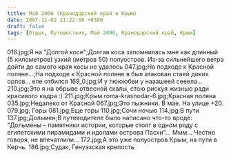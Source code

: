 ```yaml
---
title: Май 2006 (Кранодарский край и Крым)
date: 2007-11-02 21:22:00 +0300
draft: false
tags: [Отдых, Путешествия, Май 2006, Кранодарский край, Крым]
---
```

016.jpg;Я на "Долгой косе";Долгая коса запомнилась мне как длинный (5 километров) узкий (метров 50) полуостров. Из-за сильнейшего ветра дойти до самого края косы не удалось
047.jpg;На подходе к Красной поляне...;На подходе к Красной поляне я был атакован стаей диких орлов... еле отбился
169_0.jpg;И у люююбви у нааашеей сееела...
210.jpg;Это я на обрыве отвесной скалы, стою рискуя жизнью ради красивого кадра :)
211.jpg;Крым
roma-krasnodar-6.jpg;Красная поляна
035.jpg;Недалеко от Красной
067.jpg;Это лыжники. В мае. На улице +20.
079.jpg; Горы
081.jpg;Еще горы
110.jpg;Сочи ночью
114.jpg;В пути
137.jpg;Дольмен;В путеводителе было написано что-то вроде: "Дольмены – памятники истории, которые стоят в одном ряду с египетскими пирамидами и идолами острова Пасхи"... Ммм... Честно говоря, не впечатлили...
172.jpg;А это уже полуостров Крым, на пути в Керчь.
186.jpg;Судак, Генуэзская крепость